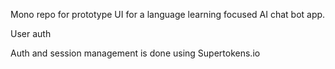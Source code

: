 Mono repo for prototype UI for a language learning focused AI chat bot app.

User auth

Auth and session management is done using Supertokens.io


